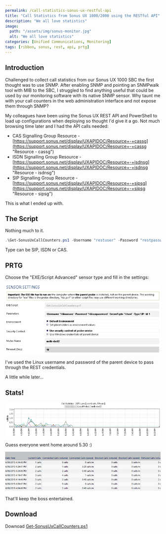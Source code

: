```yaml
---
permalink: /call-statistics-sonus-ux-restful-api
title: "Call Statistics from Sonus UX 1000/2000 using the RESTful API"
description: "We all love statistics"
image:
  path: "/assets/img/sonus-monitor.jpg"
  alt: "We all love statistics"
categories: [Unified Communications, Monitoring]
tags: [ribbon, sonus, rest, api, prtg]
---
```


## Introduction

Challenged to collect call statistics from our Sonus UX 1000 SBC the first thought was to use SNMP. After enabling SNMP and pointing an SNMPwalk tool with MIB to the SBC, I struggled to find anything useful that could be used by our monitoring software with its native SNMP sensor. Why taunt me with your call counters in the web administration interface and not expose them through SNMP?

My colleagues have been using the Sonus UX REST API and PowerShell to load up configurations when deploying so thought I'd give it a go. Not much browsing time later and I had the API calls needed:

*   CAS Signalling Group Resource - [https://support.sonus.net/display/UXAPIDOC/Resource+-+cassg](https://support.sonus.net/display/UXAPIDOC/Resource+-+cassg "Resource - cassg")
*   ISDN Signalling Group Resource - [https://support.sonus.net/display/UXAPIDOC/Resource+-+isdnsg](https://support.sonus.net/display/UXAPIDOC/Resource+-+isdnsg "Resource - isdnsg")
*   SIP Signalling Group Resource - [https://support.sonus.net/display/UXAPIDOC/Resource+-+sipsg](https://support.sonus.net/display/UXAPIDOC/Resource+-+sipsg "Resource - sipsg")

This is what I ended up with.

## The Script

Nothing much to it.

```powershell
.\Get-SonusUxCallCounters.ps1 -Username "restuser" -Password "restpassword" -ServerFqdn "sbc.contoso.com" -Type SIP -Id 1
```

Type can be SIP, ISDN or CAS.

## PRTG

Choose the "EXE/Script Advanced" sensor type and fill in the settings:

![PRTG](/assets/img/prtg.png)

I've used the Linux username and password of the parent device to pass through the REST credentials.

A little while later...

## Stats!

![Stats!](/assets/img/graph.png)

Guess everyone went home around 5.30 :)

![Happy Boss](/assets/img/table.png)

That'll keep the boss entertained.

## Download

Downoad [Get-SonusUxCallCounters.ps1](/assets/misc/get-sonusuxcallcounters.zip "Get-SonusUxCallCounters.ps1")